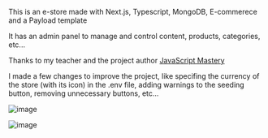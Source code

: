 This is an e-store made with Next.js, Typescript, MongoDB, E-commerece and a Payload template

It has an admin panel to manage and control content, products, categories, etc...

Thanks to my teacher and the project author [JavaScript Mastery](https://www.youtube.com/@javascriptmastery)

I made a few changes to improve the project, like specifing the currency of the store (with its icon) in the .env file, adding warnings to the seeding button, removing unnecessary buttons, etc...

![image](https://github.com/user-attachments/assets/d1b4d14b-367f-4627-b685-c912269f8b7d)

![image](https://github.com/user-attachments/assets/ba9eaf1a-372c-499f-941d-a6635fc2985c)
